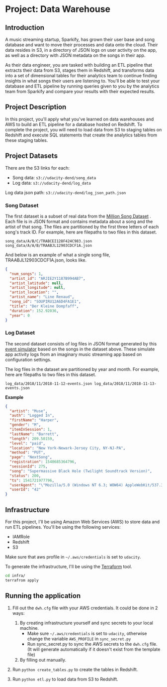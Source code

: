 # Project: Data Warehouse

## Introduction
A music streaming startup, Sparkify, has grown their user base and song database and want to move their processes and data onto the cloud. Their data resides in S3, in a directory of JSON logs on user activity on the app, as well as a directory with JSON metadata on the songs in their app.

As their data engineer, you are tasked with building an ETL pipeline that extracts their data from S3, stages them in Redshift, and transforms data into a set of dimensional tables for their analytics team to continue finding insights in what songs their users are listening to. You'll be able to test your database and ETL pipeline by running queries given to you by the analytics team from Sparkify and compare your results with their expected results.

## Project Description
In this project, you'll apply what you've learned on data warehouses and AWS to build an ETL pipeline for a database hosted on Redshift. To complete the project, you will need to load data from S3 to staging tables on Redshift and execute SQL statements that create the analytics tables from these staging tables.

## Project Datasets
There are the S3 links for each:

- Song data: `s3://udacity-dend/song_data`
- Log data: `s3://udacity-dend/log_data`

Log data json path: `s3://udacity-dend/log_json_path.json`

### Song Dataset

The first dataset is a subset of real data from the [Million Song Dataset](https://labrosa.ee.columbia.edu/millionsong/)
. Each file is in JSON format and contains metadata about a song and the artist of that song. The files are partitioned
by the first three letters of each song's track ID. For example, here are filepaths to two files in this dataset.

```
song_data/A/B/C/TRABCEI128F424C983.json
song_data/A/A/B/TRAABJL12903CDCF1A.json
```

And below is an example of what a single song file, TRAABJL12903CDCF1A.json, looks like.

```json
{
  "num_songs": 1,
  "artist_id": "ARJIE2Y1187B994AB7",
  "artist_latitude": null,
  "artist_longitude": null,
  "artist_location": "",
  "artist_name": "Line Renaud",
  "song_id": "SOUPIRU12A6D4FA1E1",
  "title": "Der Kleine Dompfaff",
  "duration": 152.92036,
  "year": 0
}
```

### Log Dataset

The second dataset consists of log files in JSON format generated by
this [event simulator](https://github.com/Interana/eventsim) based on the songs in the dataset above. These simulate app
activity logs from an imaginary music streaming app based on configuration settings.

The log files in the dataset are partitioned by year and month. For example, here are filepaths
to two files in this dataset.

``
log_data/2018/11/2018-11-12-events.json log_data/2018/11/2018-11-13-events.json
``

**Example**

```json
{
  "artist": "Muse",
  "auth": "Logged In",
  "firstName": "Harper",
  "gender": "M",
  "itemInSession": 1,
  "lastName": "Barrett",
  "length": 209.50159,
  "level": "paid",
  "location": "New York-Newark-Jersey City, NY-NJ-PA",
  "method": "PUT",
  "page": "NextSong",
  "registration": 1540685364796,
  "sessionId": 275,
  "song": "Supermassive Black Hole (Twilight Soundtrack Version)",
  "status": 200,
  "ts": 1541721977796,
  "userAgent": "\"Mozilla/5.0 (Windows NT 6.3; WOW64) AppleWebKit/537.36 (KHTML, like Gecko) Chrome/36.0.1985.143 Safari/537.36\"",
  "userId": "42"
}
```
## Infrastructure

For this project, I'll be using Amazon Web Services (AWS) to store data and run ETL pipelines. You'll be using the following services:
- IAMRole
- Redshift
- S3

Make sure that aws profile in `~/.aws/credentials` is set to `udacity`.

To generate the infrastructure, I'll be using the [Terraform](https://www.terraform.io/) tool.
```bash
cd infra/
terrafrom apply
```

## Running the application
1. Fill out the `dwh.cfg` file with your AWS credentials. It could be done in 2 ways:
   1. By creating infrastructure yourself and sync secrets to your local machine.
      - Make sure `~/.aws/credentials` is set to `udacity`, otherwise change the variable `AWS_PROFILE` in `sync_secret.py`
      - Run sync_secret.py to sync the AWS secrets to the `dwh.cfg` file. (It will generate automatically if it doesn't exist from the template file)
   2. By filling out manually.

2. Run `python create_tables.py` to create the tables in Redshift.
3. Run `python etl.py` to load data from S3 to Redshift.